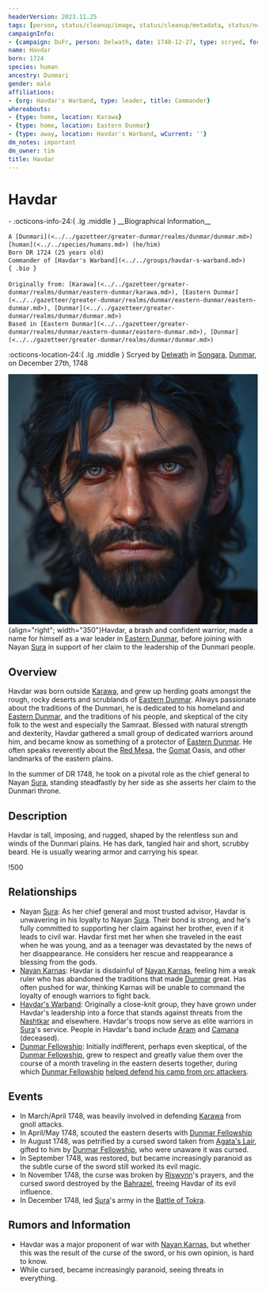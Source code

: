 ```yaml
---
headerVersion: 2023.11.25
tags: [person, status/cleanup/image, status/cleanup/metadata, status/needswork/gameupdate]
campaignInfo:
- {campaign: DuFr, person: Delwath, date: 1748-12-27, type: scryed, format: '<met:U> by <person> in <current:fr!>, on <target>'}
name: Havdar
born: 1724
species: human
ancestry: Dunmari
gender: male
affiliations:
- {org: Havdar's Warband, type: leader, title: Commander}
whereabouts:
- {type: home, location: Karawa}
- {type: home, location: Eastern Dunmar}
- {type: away, location: Havdar's Warband, wCurrent: ''}
dm_notes: important
dm_owner: tim
title: Havdar
---
```

# Havdar
<div class="grid cards ext-narrow-margin ext-one-column" markdown>
- :octicons-info-24:{ .lg .middle } __Biographical Information__

    A [Dunmari](<../../gazetteer/greater-dunmar/realms/dunmar/dunmar.md>) [human](<../../species/humans.md>) (he/him)  
    Born DR 1724 (25 years old)  
    Commander of [Havdar's Warband](<../../groups/havdar-s-warband.md>)  
    { .bio }

    Originally from: [Karawa](<../../gazetteer/greater-dunmar/realms/dunmar/eastern-dunmar/karawa.md>), [Eastern Dunmar](<../../gazetteer/greater-dunmar/realms/dunmar/eastern-dunmar/eastern-dunmar.md>), [Dunmar](<../../gazetteer/greater-dunmar/realms/dunmar/dunmar.md>)
    Based in [Eastern Dunmar](<../../gazetteer/greater-dunmar/realms/dunmar/eastern-dunmar/eastern-dunmar.md>), [Dunmar](<../../gazetteer/greater-dunmar/realms/dunmar/dunmar.md>)
</div>



:octicons-location-24:{ .lg .middle } Scryed by [Delwath](<../pcs/dunmar-fellowship/delwath.md>) in [Songara](<../../gazetteer/greater-dunmar/realms/dunmar/central-dunmar/songara.md>), [Dunmar](<../../gazetteer/greater-dunmar/realms/dunmar/dunmar.md>), on December 27th, 1748  




![Havdar](../../assets/havdar.jpg){align="right"; width="350"}Havdar, a brash and confident warrior, made a name for himself as a war leader in [Eastern Dunmar](<../../gazetteer/greater-dunmar/realms/dunmar/eastern-dunmar/eastern-dunmar.md>), before joining with Nayan [Sura](<./sura.md>) in support of her claim to the leadership of the Dunmari people. 
## Overview

Havdar was born outside [Karawa](<../../gazetteer/greater-dunmar/realms/dunmar/eastern-dunmar/karawa.md>), and grew up herding goats amongst the rough, rocky deserts and scrublands of [Eastern Dunmar](<../../gazetteer/greater-dunmar/realms/dunmar/eastern-dunmar/eastern-dunmar.md>). Always passionate about the traditions of the Dunmari, he is dedicated to his homeland and [Eastern Dunmar](<../../gazetteer/greater-dunmar/realms/dunmar/eastern-dunmar/eastern-dunmar.md>), and the traditions of his people, and skeptical of the city folk to the west and especially the Samraat. Blessed with natural strength and dexterity, Havdar gathered a small group of dedicated warriors around him, and became know as something of a protector of [Eastern Dunmar](<../../gazetteer/greater-dunmar/realms/dunmar/eastern-dunmar/eastern-dunmar.md>). He often speaks reverently about the [Red Mesa](<../../gazetteer/greater-dunmar/realms/dunmar/eastern-dunmar/red-mesa.md>), the [Gomat](<../../gazetteer/greater-dunmar/dunmari-basin/gomat.md>) Oasis, and other landmarks of the eastern plains. 

In the summer of DR 1748, he took on a pivotal role as the chief general to Nayan [Sura](<./sura.md>), standing steadfastly by her side as she asserts her claim to the Dunmari throne.
## Description

Havdar is tall, imposing, and rugged, shaped by the relentless sun and winds of the Dunmari plains. He has dark, tangled hair and short, scrubby beard. He is usually wearing armor and carrying his spear.

!500
## Relationships

- Nayan [Sura](<./sura.md>): As her chief general and most trusted advisor, Havdar is unwavering in his loyalty to Nayan [Sura](<./sura.md>). Their bond is strong, and he's fully committed to supporting her claim against her brother, even if it leads to civil war. Havdar first met her when she traveled in the east when he was young, and as a teenager was devastated by the news of her disappearance. He considers her rescue and reappearance a blessing from the gods. 
- [Nayan Karnas](<./nayan-karnas.md>): Havdar is disdainful of [Nayan Karnas](<./nayan-karnas.md>), feeling him a weak ruler who has abandoned the traditions that made [Dunmar](<../../gazetteer/greater-dunmar/realms/dunmar/dunmar.md>) great. Has often pushed for war, thinking Karnas will be unable to command the loyalty of enough warriors to fight back. 
- [Havdar's Warband](<../../groups/havdar-s-warband.md>): Originally a close-knit group, they have grown under Havdar's leadership into a force that stands against threats from the [Nashtkar](<../../gazetteer/greater-dunmar/dunmari-basin/nashtkar.md>) and elsewhere. Havdar's troops now serve as elite warriors in [Sura](<./sura.md>)'s service. People in Havdar's band include [Aram](<./aram.md>) and [Camana](<./camana.md>) (deceased). 
- [Dunmar Fellowship](<../pcs/dunmar-fellowship/dunmar-fellowship.md>): Initially indifferent, perhaps even skeptical, of the [Dunmar Fellowship](<../pcs/dunmar-fellowship/dunmar-fellowship.md>), grew to respect and greatly value them over the course of a month traveling in the eastern deserts together, during which [Dunmar Fellowship](<../pcs/dunmar-fellowship/dunmar-fellowship.md>) [helped defend his camp from orc attackers](<../../campaigns/dunmari-frontier-campaign/session-notes/session-20-dufr.md>). 
## Events

- In March/April 1748, was heavily involved in defending [Karawa](<../../gazetteer/greater-dunmar/realms/dunmar/eastern-dunmar/karawa.md>) from gnoll attacks. 
- In April/May 1748, scouted the eastern deserts with [Dunmar Fellowship](<../pcs/dunmar-fellowship/dunmar-fellowship.md>)
- In August 1748, was petrified by a cursed sword taken from [Agata's Lair](<../../gazetteer/greater-dunmar/dunmari-basin/agata-s-lair.md>), gifted to him by [Dunmar Fellowship](<../pcs/dunmar-fellowship/dunmar-fellowship.md>), who were unaware it was cursed.
- In September 1748, was restored, but became increasingly paranoid as the subtle curse of the sword still worked its evil magic. 
- In November 1748, the curse was broken by [Riswynn](<../pcs/dunmar-fellowship/riswynn.md>)'s prayers, and the cursed sword destroyed by the [Bahrazel](<../../gods-and-religions/gods/embodied-gods/bahrazel/bahrazel.md>), freeing Havdar of its evil influence. 
- In December 1748, led [Sura](<./sura.md>)'s army in the [Battle of Tokra](<../../events/1700s/1748/12/battle-of-tokra.md>). 
## Rumors and Information

- Havdar was a major proponent of war with [Nayan Karnas](<./nayan-karnas.md>), but whether this was the result of the curse of the sword, or his own opinion, is hard to know. 
- While cursed, became increasingly paranoid, seeing threats in everything.

